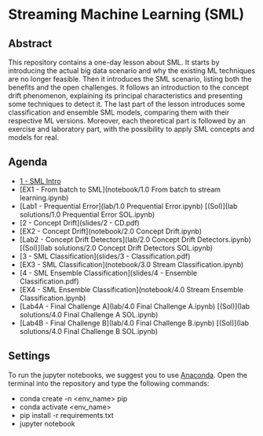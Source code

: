 # Streaming Machine Learning (SML)

## Abstract

This repository contains a one-day lesson about SML. It starts by introducing the actual big data scenario and why the existing ML techniques are no longer feasible. Then it introduces the SML scenario, listing both the benefits and the open challenges. It follows an introduction to the concept drift phenomenon, explaining its principal characteristics and presenting some techniques to detect it. The last part of the lesson introduces some classification and ensemble SML models, comparing them with their respective ML versions. Moreover, each theoretical part is followed by an exercise and laboratory part, with the possibility to apply SML concepts and models for real.

## Agenda

- [1 - SML Intro](slides/1-Intro.pdf)
- [EX1 - From batch to SML](notebook/1.0 From batch to stream learning.ipynb)
- [Lab1 - Prequential Error](lab/1.0 Prequential Error.ipynb) [(Sol)](lab solutions/1.0 Prequential Error SOL.ipynb)
- [2 - Concept Drift](slides/2 - CD.pdf)
- [EX2 - Concept Drift](notebook/2.0 Concept Drift.ipynb)
- [Lab2 - Concept Drift Detectors](lab/2.0 Concept Drift Detectors.ipynb) [(Sol)](lab solutions/2.0 Concept Drift Detectors SOL.ipynb)
- [3 - SML Classification](slides/3 - Classification.pdf)
- [EX3 - SML Classification](notebook/3.0 Stream Classification.ipynb)
- [4 - SML Ensemble Classification](slides/4 - Ensemble Classification.pdf)
- [EX4 - SML Ensemble Classification](notebook/4.0 Stream Ensemble Classification.ipynb)
- [Lab4A - Final Challenge A](lab/4.0 Final Challenge A.ipynb) [(Sol)](lab solutions/4.0 Final Challenge A SOL.ipynb)
- [Lab4B - Final Challenge B](lab/4.0 Final Challenge B.ipynb) [(Sol)](lab solutions/4.0 Final Challenge B SOL.ipynb)

## Settings

To run the jupyter notebooks, we suggest you to use [Anaconda](https://www.anaconda.com/). Open the terminal into the repository and type the following commands:

- conda create -n <env_name> pip
- conda activate <env_name>
- pip install -r requirements.txt
- jupyter notebook
